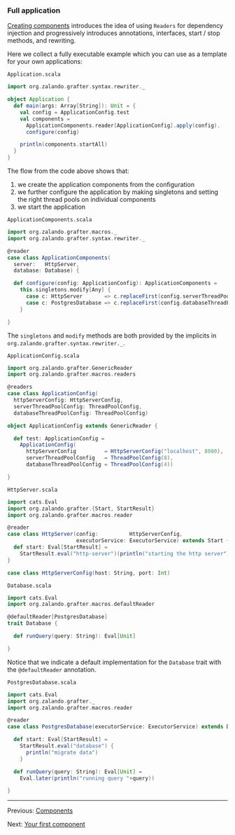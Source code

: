 ### Full application

[Creating components](creating.md) introduces the idea of using `Readers`
for dependency injection and progressively introduces annotations,
interfaces, start / stop methods, and rewriting.

Here we collect a fully executable
example which you can use as a template for your own applications:

`Application.scala`

```scala
import org.zalando.grafter.syntax.rewriter._

object Application {
  def main(args: Array[String]): Unit = {
    val config = ApplicationConfig.test
    val components =
      ApplicationComponents.reader[ApplicationConfig].apply(config).
      configure(config)

    println(components.startAll)
  }
}
```

The flow from the code above shows that:

 1. we create the application components from the configuration
 2. we further configure the application by making singletons and setting
    the right thread pools on individual components
 3. we start the application

`ApplicationComponents.scala`

```scala
import org.zalando.grafter.macros._
import org.zalando.grafter.syntax.rewriter._

@reader
case class ApplicationComponents(
  server:   HttpServer,
  database: Database) {

  def configure(config: ApplicationConfig): ApplicationComponents =
    this.singletons.modify[Any] {
      case c: HttpServer       => c.replaceFirst(config.serverThreadPoolConfig)
      case c: PostgresDatabase => c.replaceFirst(config.databaseThreadPoolConfig)
    }

}
```

The `singletons` and `modify` methods are both provided by the implicits in
`org.zalando.grafter.syntax.rewriter._`.

`ApplicationConfig.scala`

```scala
import org.zalando.grafter.GenericReader
import org.zalando.grafter.macros.readers

@readers
case class ApplicationConfig(
  httpServerConfig: HttpServerConfig,
  serverThreadPoolConfig: ThreadPoolConfig,
  databaseThreadPoolConfig: ThreadPoolConfig)

object ApplicationConfig extends GenericReader {

  def test: ApplicationConfig =
    ApplicationConfig(
      httpServerConfig         = HttpServerConfig("localhost", 8080),
      serverThreadPoolConfig   = ThreadPoolConfig(8),
      databaseThreadPoolConfig = ThreadPoolConfig(4))

}
```

`HttpServer.scala`

```scala
import cats.Eval
import org.zalando.grafter.{Start, StartResult}
import org.zalando.grafter.macros.reader

@reader
case class HttpServer(config:          HttpServerConfig,
                      executorService: ExecutorService) extends Start {
  def start: Eval[StartResult] =
    StartResult.eval("http-server")(println("starting the http server"))
}

case class HttpServerConfig(host: String, port: Int)
```

`Database.scala`

```scala
import cats.Eval
import org.zalando.grafter.macros.defaultReader

@defaultReader[PostgresDatabase]
trait Database {

  def runQuery(query: String): Eval[Unit]

}
```

Notice that we indicate a default implementation for the `Database` trait
with the `@defaultReader` annotation.

`PostgresDatabase.scala`

```scala
import cats.Eval
import org.zalando.grafter._
import org.zalando.grafter.macros.reader

@reader
case class PostgresDatabase(executorService: ExecutorService) extends Database with Start {

  def start: Eval[StartResult] =
    StartResult.eval("database") {
      println("migrate data")
    }

  def runQuery(query: String): Eval[Unit] =
    Eval.later(println("running query "+query))

}
```

----
Previous: [Components](components.md)

Next: [Your first component](creating.md)
